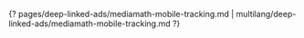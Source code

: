 {? pages/deep-linked-ads/mediamath-mobile-tracking.md | multilang/deep-linked-ads/mediamath-mobile-tracking.md ?}
